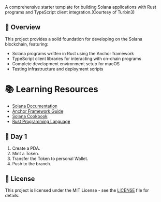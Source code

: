A comprehensive starter template for building Solana applications with Rust programs and TypeScript client integration.(Courtesy of Turbin3)

## 🚀 Overview

This project provides a solid foundation for developing on the Solana blockchain, featuring:
- Solana programs written in Rust using the Anchor framework
- TypeScript client libraries for interacting with on-chain programs
- Complete development environment setup for macOS
- Testing infrastructure and deployment scripts

# 📚 Learning Resources

- [Solana Documentation](https://docs.solana.com/)
- [Anchor Framework Guide](https://www.anchor-lang.com/)
- [Solana Cookbook](https://solanacookbook.com/)
- [Rust Programming Language](https://doc.rust-lang.org/book/)

## 🤝 Day 1

1. Create a PDA.
2. Mint a Token.
3. Transfer the Token to personal Wallet. 
4. Push to the branch.

## 📄 License

This project is licensed under the MIT License - see the [LICENSE](LICENSE) file for details.
